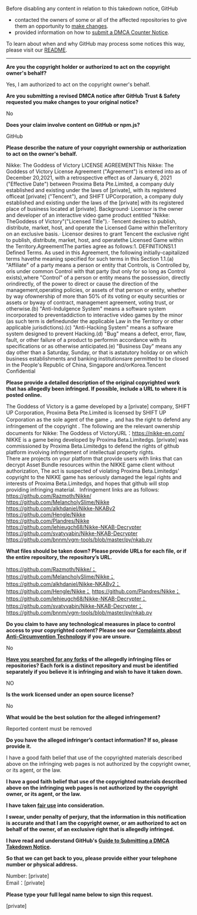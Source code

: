Before disabling any content in relation to this takedown notice, GitHub
- contacted the owners of some or all of the affected repositories to give them an opportunity to [make changes](https://docs.github.com/en/github/site-policy/dmca-takedown-policy#a-how-does-this-actually-work).
- provided information on how to [submit a DMCA Counter Notice](https://docs.github.com/en/articles/guide-to-submitting-a-dmca-counter-notice).

To learn about when and why GitHub may process some notices this way, please visit our [README](https://github.com/github/dmca/blob/master/README.md#anatomy-of-a-takedown-notice).

---

**Are you the copyright holder or authorized to act on the copyright owner's behalf?**

Yes, I am authorized to act on the copyright owner's behalf.

**Are you submitting a revised DMCA notice after GitHub Trust & Safety requested you make changes to your original notice?**

No

**Does your claim involve content on GitHub or npm.js?**

GitHub

**Please describe the nature of your copyright ownership or authorization to act on the owner's behalf.**

Nikke: The Goddess of Victory LICENSE AGREEMENTThis Nikke: The Goddess of Victory License Agreement ("Agreement") is entered into as of December 20,2021, with a retrospective effect as of January 6, 2021 ("Effective Date") between Proxima Beta Pte.Limited, a company duly established and existing under the laws of [private], with its registered officeat [private] ("Tencent"), and SHIFT UPCorporation, a company duly established and existing under the laws of the [private] with its registered place of business located at [private]. Background· Licensor is the owner and developer of an interactive video game product entitled "Nikke: TheGoddess of Victory"("Licensed Title").· Tencent desires to publish, distribute, market, host, and operate the Licensed Game within theTerritory on an exclusive basis.· Licensor desires to grant Tencent the exclusive right to publish, distribute, market, host, and operatethe Licensed Game within the Territory.AgreementThe parties agree as follows:1. DEFINITIONS1.1 Defined Terms. As used in this Agreement, the following initially-capitalized terms havethe meaning specified for such terms in this Section 1.1.(a) "Affiliate" of a party means a person or entity that Controls, is Controlled by, oris under common Control with that party (but only for so long as Control exists),where "Control" of a person or entity means the possession, directly orindirectly, of the power to direct or cause the direction of the management,operating policies, or assets of that person or entity, whether by way ofownership of more than 50% of its voting or equity securities or assets or byway of contract, management agreement, voting trust, or otherwise.(b) "Anti-Indulgence System" means a software system incorporated to preventaddiction to interactive video games by the minor (as such term is definedunder the applicable Law in the Territory or other applicable jurisdictions).(c) "Anti-Hacking System" means a software system designed to prevent Hacking.(d) "Bug" means a defect, error, flaw, fault, or other failure of a product to performin accordance with its specifications or as otherwise anticipated.(e) "Business Day" means any day other than a Saturday, Sunday, or that is astatutory holiday or on which business establishments and banking institutionsare permitted to be closed in the People's Republic of China, Singapore and/orKorea.Tencent Confidential

**Please provide a detailed description of the original copyrighted work that has allegedly been infringed. If possible, include a URL to where it is posted online.**

The Goddess of Victory is a game developed by a [private] company, SHIFT UP Corporation, Proxima Beta Pte.Limited is licensed by SHIFT UP Corporation as the sole agent of the game ，and has the right to defend any infringement of the copyright . The following are the relevant ownership documents for Nikke: The Goddess of VictoryURL：https://nikke-en.com/  
NIKKE is a game being developed by Proxima Beta.Limitedgs. [private] was commissioned by Proxima Beta.Limitedgs to defend the rights of github platform involving infringement of intellectual property rights.  
There are projects on your platform that provide users with links that can decrypt Asset Bundle resources within the NIKKE game client without authorization, The act is suspected of violating Proxima Beta.Limitedgs' copyright to the NIKKE game has seriously damaged the legal rights and interests of Proxima Beta.Limitedgs, and hopes that github will stop providing infringing material.  
Infringement links are as follows:  
https://github.com/Razmoth/Nikke/  
https://github.com/MelancholySlime/Nikke  
https://github.com/alkhdaniel/Nikke-NKABv2  
https://github.com/Hengle/Nikke  
https://github.com/Plandres/Nikke  
https://github.com/lehieugch68/Nikke-NKAB-Decrypter  
https://github.com/svatyvabin/Nikke-NKAB-Decrypter  
https://github.com/bnnm/vgm-tools/blob/master/py/nkab.py

**What files should be taken down? Please provide URLs for each file, or if the entire repository, the repository’s URL.**

https://github.com/Razmoth/Nikke/；  
https://github.com/MelancholySlime/Nikke；  
https://github.com/alkhdaniel/Nikke-NKABv2；  
https://github.com/Hengle/Nikke； 
https://github.com/Plandres/Nikke；  
https://github.com/lehieugch68/Nikke-NKAB-Decrypter；  
https://github.com/svatyvabin/Nikke-NKAB-Decrypter；  
https://github.com/bnnm/vgm-tools/blob/master/py/nkab.py

**Do you claim to have any technological measures in place to control access to your copyrighted content? Please see our <a href="https://docs.github.com/articles/guide-to-submitting-a-dmca-takedown-notice#complaints-about-anti-circumvention-technology">Complaints about Anti-Circumvention Technology</a> if you are unsure.**

No

**<a href="https://docs.github.com/articles/dmca-takedown-policy#b-what-about-forks-or-whats-a-fork">Have you searched for any forks</a> of the allegedly infringing files or repositories? Each fork is a distinct repository and must be identified separately if you believe it is infringing and wish to have it taken down.**

NO

**Is the work licensed under an open source license?**

No

**What would be the best solution for the alleged infringement?**

Reported content must be removed

**Do you have the alleged infringer’s contact information? If so, please provide it.**

I have a good faith belief that use of the copyrighted materials described above on the infringing web pages is not authorized by the copyright owner, or its agent, or the law.

**I have a good faith belief that use of the copyrighted materials described above on the infringing web pages is not authorized by the copyright owner, or its agent, or the law.**

**I have taken <a href="https://www.lumendatabase.org/topics/22">fair use</a> into consideration.**

**I swear, under penalty of perjury, that the information in this notification is accurate and that I am the copyright owner, or am authorized to act on behalf of the owner, of an exclusive right that is allegedly infringed.**

**I have read and understand GitHub's <a href="https://docs.github.com/articles/guide-to-submitting-a-dmca-takedown-notice/">Guide to Submitting a DMCA Takedown Notice</a>.**

**So that we can get back to you, please provide either your telephone number or physical address.**

Number: [private]  
Email：[private]  

**Please type your full legal name below to sign this request.**

[private]  
